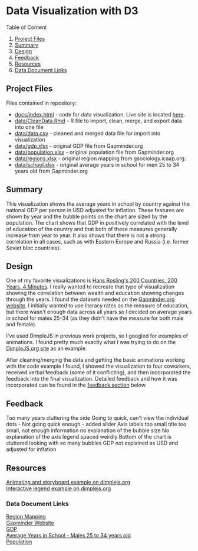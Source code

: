 # Data Visualization with D3
Table of Content
1. [Project Files](#section1)
2. [Summary](#section2)
3. [Design](#section3)
4. [Feedback](#section4)
5. [Resources](#section5)
1. [Data Document Links](#section5_1)


## <a id='section1'>Project Files</a>
Files contained in repository:
* [docs/index.html](https://github.com/yaskyj/data-visualization/blob/master/docs/index.html) - code for data visualization. Live site is located [here](https://yaskyj.github.io/data-visualization/).
* [data/CleanData.Rmd](https://github.com/yaskyj/data-visualization/blob/master/data/CleanData.Rmd) - R file to import, clean, merge, and export data into one file
* [data/data.csv](https://github.com/yaskyj/data-visualization/blob/master/data/data.csv) - cleaned and merged data file for import into visualization
* [data/gdp.xlsx](https://github.com/yaskyj/data-visualization/blob/master/data/gdp.xlsx) - original GDP file from Gapminder.org
* [data/population.xlsx](https://github.com/yaskyj/data-visualization/blob/master/data/population.xlsx) - original population file from Gapminder.org
* [data/regions.xlsx](https://github.com/yaskyj/data-visualization/blob/master/data/regions.xlsx) - original region mapping from gsociology.icaap.org.
* [data/school.xlsx](https://github.com/yaskyj/data-visualization/blob/master/data/school.xlsx) - original average years in school for men 25 to 34 years old from Gapminder.org

## <a id='section2'>Summary</a>
This visualization shows the average years in school by country against the national GDP per person in USD adjusted for inflation. These features are shown by year and the bubble points on the chart are sized by the population. The chart shows that GDP in positively correlated with the level of education of the country and that both of these measures generally increase from year to year. It also shows that there is not a strong correlation in all cases, such as with Eastern Europe and Russia (i.e. former Soviet bloc countries).

## <a id='section3'>Design</a>
One of my favorite visualizations is [Hans Rosling's 200 Countries, 200 Years, 4 Minutes](https://www.youtube.com/watch?v=jbkSRLYSojo). I really wanted to recreate that type of visualization showing the correlation between wealth and education showing changes through the years. I found the datasets needed on the [Gapminder.org website](https://www.gapminder.org/data/). I initially wanted to use literacy rates as the measure of education, but there wasn't enough data across all years so I decided on average years in school for males 25-34 (as they didn't have the measure for both male and female).

I've used DimpleJS in previous work projects, so I googled for examples of animations. I found pretty much exactly what I was trying to do on the [DimpleJS.org site](http://dimplejs.org/advanced_examples_viewer.html?id=advanced_storyboard_control) as an example.

After cleaning/merging the data and getting the basic animations working with the code example I found, I showed the visualization to four coworkers, received verbal feedback (some of it conflicting), and then incorporated the feedback into the final visualization. Detailed feedback and how it was incorporated can be found in the [feedback section](#section4) below.

## <a id='section4'>Feedback</a>

Too many years cluttering the side
Going to quick, can't view the individual dots - Not going quick enough - added slider
Axis labels too small
title too small, not enough information
no explanation of the bubble size
No explanation of the axis
legend spaced weirdly
Bottom of the chart is cluttered looking with so many bubbles
GDP not explained as USD and adjusted for inflation

## <a id='section5'>Resources</a>
[Animating and storyboard example on dimplejs.org](http://dimplejs.org/advanced_examples_viewer.html?id=advanced_storyboard_control)  
[Interactive legend example on dimplejs.org](http://dimplejs.org/advanced_examples_viewer.html?id=advanced_interactive_legends)

### <a id='section5_1'>Data Document Links</a>
[Region Mapping](http://gsociology.icaap.org/data/WorldPopulation.xlsx)  
[Gapminder Website](https://www.gapminder.org/data/)  
[GDP](https://docs.google.com/spreadsheet/pub?key=0AkBd6lyS3EmpdHo5S0J6ekhVOF9QaVhod05QSGV4T3c&output=xlsx)  
[Average Years in School - Males 25 to 34 years old](https://docs.google.com/spreadsheet/pub?key=0ArfEDsV3bBwCdHlYZHNWN1YtWVNudU9UbWJOd19nUVE&output=xlsx)  
[Population](https://docs.google.com/spreadsheet/pub?key=phAwcNAVuyj0XOoBL_n5tAQ&output=xlsx)
